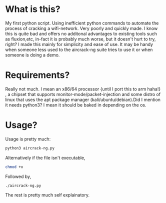 # What is this?
My first python script. Using inefficient python commands to automate the process of cracking a wifi-network. Very poorly and quickly made. I know this is quite bad and offers no additonal advantages to existing tools such as fluxion,etc, in-fact it is probably much worse, but it doesn't hurt to try, right? I made this mainly for simplicity and ease of use. It may be handy when someone less used to the aircrack-ng suite tries to use it or when someone is doing a demo.
# Requirements?
Really not much. I mean an x86/64 processor {until I port this to arm haha!} , a chipset that supports monitor-mode/packet-injection and some distro of linux that uses the apt package manager (kali/ubuntu/debian).Did I mention it needs python3? I mean it should be baked in depending on the os. 
# Usage?
Usage is pretty much:
```sh
python3 aircrack-ng.py 
```
Alternatively if the file isn't executable, 
```sh
chmod +x
```
Followed by, 
```sh
./aircrack-ng.py
```
The rest is pretty much self explainatory.
